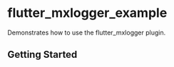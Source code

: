 # flutter_mxlogger_example

Demonstrates how to use the flutter_mxlogger plugin.

## Getting Started

